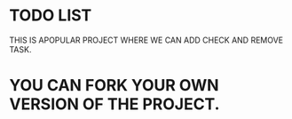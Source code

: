 # TODO LIST
THIS IS APOPULAR PROJECT WHERE WE CAN ADD CHECK AND REMOVE TASK.
<h1>YOU CAN FORK YOUR OWN VERSION OF THE PROJECT.</h1>
